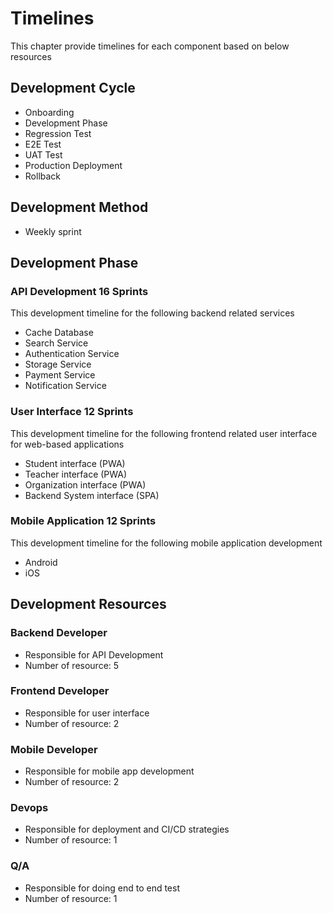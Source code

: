 # Timelines

This chapter provide timelines for each component based on below resources

## Development Cycle

* Onboarding 
* Development Phase
* Regression Test
* E2E Test
* UAT Test
* Production Deployment
* Rollback 

## Development Method

* Weekly sprint

## Development Phase

### API Development 16 Sprints

This development timeline for the following backend related services

* Cache Database
* Search Service
* Authentication Service
* Storage Service
* Payment Service
* Notification Service

### User Interface 12 Sprints

This development timeline for the following frontend related user interface for web-based applications

* Student interface (PWA)
* Teacher interface (PWA)
* Organization interface (PWA)
* Backend System interface (SPA)

### Mobile Application 12 Sprints

This development timeline for the following mobile application development

* Android
* iOS

## Development Resources

### Backend Developer

* Responsible for API Development
* Number of resource: 5

### Frontend Developer

* Responsible for user interface
* Number of resource: 2

### Mobile Developer

* Responsible for mobile app development
* Number of resource: 2

### Devops

* Responsible for deployment and CI/CD strategies
* Number of resource: 1

### Q/A

* Responsible for doing end to end test
* Number of resource: 1